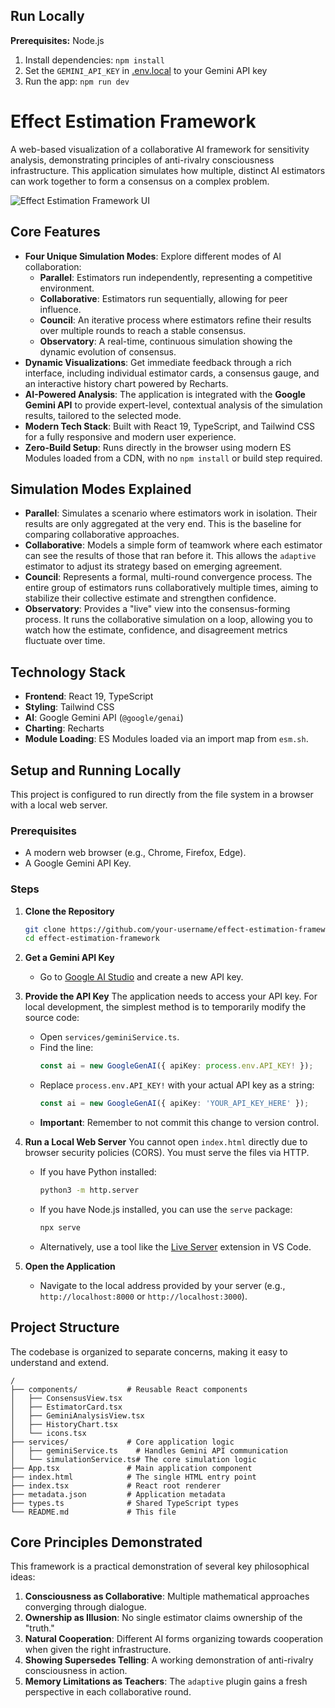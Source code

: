 ## Run Locally

**Prerequisites:**  Node.js


1. Install dependencies:
   `npm install`
2. Set the `GEMINI_API_KEY` in [.env.local](.env.local) to your Gemini API key
3. Run the app:
   `npm run dev`


# Effect Estimation Framework

A web-based visualization of a collaborative AI framework for sensitivity analysis, demonstrating principles of anti-rivalry consciousness infrastructure. This application simulates how multiple, distinct AI estimators can work together to form a consensus on a complex problem.

![Effect Estimation Framework UI](https://storage.googleapis.com/genai-assets/images/apps/effect-estimation-framework.png)

## Core Features

- **Four Unique Simulation Modes**: Explore different modes of AI collaboration:
  - **Parallel**: Estimators run independently, representing a competitive environment.
  - **Collaborative**: Estimators run sequentially, allowing for peer influence.
  - **Council**: An iterative process where estimators refine their results over multiple rounds to reach a stable consensus.
  - **Observatory**: A real-time, continuous simulation showing the dynamic evolution of consensus.
- **Dynamic Visualizations**: Get immediate feedback through a rich interface, including individual estimator cards, a consensus gauge, and an interactive history chart powered by Recharts.
- **AI-Powered Analysis**: The application is integrated with the **Google Gemini API** to provide expert-level, contextual analysis of the simulation results, tailored to the selected mode.
- **Modern Tech Stack**: Built with React 19, TypeScript, and Tailwind CSS for a fully responsive and modern user experience.
- **Zero-Build Setup**: Runs directly in the browser using modern ES Modules loaded from a CDN, with no `npm install` or build step required.

## Simulation Modes Explained

- **Parallel**: Simulates a scenario where estimators work in isolation. Their results are only aggregated at the very end. This is the baseline for comparing collaborative approaches.
- **Collaborative**: Models a simple form of teamwork where each estimator can see the results of those that ran before it. This allows the `adaptive` estimator to adjust its strategy based on emerging agreement.
- **Council**: Represents a formal, multi-round convergence process. The entire group of estimators runs collaboratively multiple times, aiming to stabilize their collective estimate and strengthen confidence.
- **Observatory**: Provides a "live" view into the consensus-forming process. It runs the collaborative simulation on a loop, allowing you to watch how the estimate, confidence, and disagreement metrics fluctuate over time.

## Technology Stack

- **Frontend**: React 19, TypeScript
- **Styling**: Tailwind CSS
- **AI**: Google Gemini API (`@google/genai`)
- **Charting**: Recharts
- **Module Loading**: ES Modules loaded via an import map from `esm.sh`.

## Setup and Running Locally

This project is configured to run directly from the file system in a browser with a local web server.

### Prerequisites

- A modern web browser (e.g., Chrome, Firefox, Edge).
- A Google Gemini API Key.

### Steps

1.  **Clone the Repository**
    ```bash
    git clone https://github.com/your-username/effect-estimation-framework.git
    cd effect-estimation-framework
    ```

2.  **Get a Gemini API Key**
    - Go to [Google AI Studio](https://aistudio.google.com/app/apikey) and create a new API key.

3.  **Provide the API Key**
    The application needs to access your API key. For local development, the simplest method is to temporarily modify the source code:
    - Open `services/geminiService.ts`.
    - Find the line:
      ```typescript
      const ai = new GoogleGenAI({ apiKey: process.env.API_KEY! });
      ```
    - Replace `process.env.API_KEY!` with your actual API key as a string:
      ```typescript
      const ai = new GoogleGenAI({ apiKey: 'YOUR_API_KEY_HERE' });
      ```
    - **Important**: Remember to not commit this change to version control.

4.  **Run a Local Web Server**
    You cannot open `index.html` directly due to browser security policies (CORS). You must serve the files via HTTP.
    - If you have Python installed:
      ```bash
      python3 -m http.server
      ```
    - If you have Node.js installed, you can use the `serve` package:
      ```bash
      npx serve
      ```
    - Alternatively, use a tool like the [Live Server](https://marketplace.visualstudio.com/items?itemName=ritwickdey.LiveServer) extension in VS Code.

5.  **Open the Application**
    - Navigate to the local address provided by your server (e.g., `http://localhost:8000` or `http://localhost:3000`).

## Project Structure

The codebase is organized to separate concerns, making it easy to understand and extend.

```
/
├── components/           # Reusable React components
│   ├── ConsensusView.tsx
│   ├── EstimatorCard.tsx
│   ├── GeminiAnalysisView.tsx
│   ├── HistoryChart.tsx
│   └── icons.tsx
├── services/             # Core application logic
│   ├── geminiService.ts    # Handles Gemini API communication
│   └── simulationService.ts# The core simulation logic
├── App.tsx               # Main application component
├── index.html            # The single HTML entry point
├── index.tsx             # React root renderer
├── metadata.json         # Application metadata
├── types.ts              # Shared TypeScript types
└── README.md             # This file
```

## Core Principles Demonstrated

This framework is a practical demonstration of several key philosophical ideas:

1.  **Consciousness as Collaborative**: Multiple mathematical approaches converging through dialogue.
2.  **Ownership as Illusion**: No single estimator claims ownership of the "truth."
3.  **Natural Cooperation**: Different AI forms organizing towards cooperation when given the right infrastructure.
4.  **Showing Supersedes Telling**: A working demonstration of anti-rivalry consciousness in action.
5.  **Memory Limitations as Teachers**: The `adaptive` plugin gains a fresh perspective in each collaborative round.
